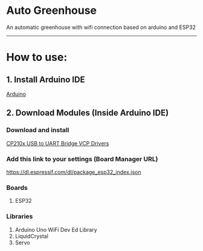 # Auto Greenhouse
An automatic greenhouse with wifi connection based on arduino and ESP32

<hr>

# How to use:

## 1. Install Arduino IDE
[Arduino](https://www.arduino.cc/en/software)

## 2. Download Modules (Inside Arduino IDE)

### Download and install
[CP210x USB to UART Bridge VCP Drivers](https://www.silabs.com/developer-tools/usb-to-uart-bridge-vcp-drivers)

### Add this link to your settings (Board Manager URL)
https://dl.espressif.com/dl/package_esp32_index.json

### Boards
<ol>
  <li>ESP32</li>
</ol>

### Libraries
<ol>
  <li>Arduino Uno WiFi Dev Ed Library</li>
  <li>LiquidCrystal</li>
  <li>Servo</li>
</ol>

### 

